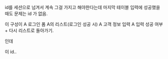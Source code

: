 id를 세션으로 넘겨서 계속 그걸 가지고 해야한다는데 마지막 테이블 입력에 성공했을 때도 문제는 id 가 없음.

이 구성이 
A 로그인 폼
A의 리스트(로그인 성공 시)
A 고객 정보 입력
A 입력 성공 여부 + 다시 리스트로 돌아가기. 

인데

이 id..
